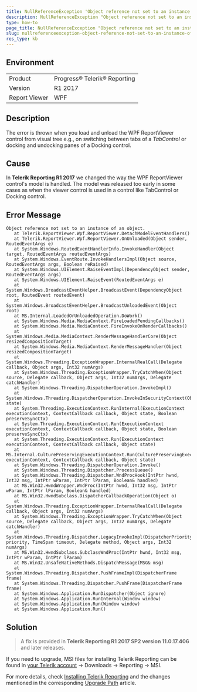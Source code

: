 ```yaml
---
title: NullReferenceException 'Object reference not set to an instance of an object.' when you load and unload the WPF ReportViewer control from Visual Tree.
description: NullReferenceException "Object reference not set to an instance of an object." when you load and unload the WPF ReportViewer control from visual tree. 
type: how-to
page_title: NullReferenceException "Object reference not set to an instance of an object." when you load and unload the WPF ReportViewer control from visual tree
slug: nullreferenceexception-object-reference-not-set-to-an-instance-of-an-object.-when-you-load-and-unload-the-wpf-reportviewer-control-from-visual-tree
res_type: kb
---  
```


## Environment

<table>
	<tbody>
		<tr>
			<td>Product</td>
			<td>Progress® Telerik® Reporting</td>
		</tr>
    	<tr>
			<td>Version</td>
			<td>R1 2017</td>
		</tr>
		<tr>
			<td>Report Viewer</td>
			<td>WPF</td>
		</tr>
	</tbody>
</table>
  
## Description

The error is thrown when you load and unload the WPF ReportViewer control from visual tree e.g., on switching between tabs of a *TabControl* or docking and undocking panes of a Docking control.  
  
## Cause  

In **Telerik Reporting R1 2017** we changed the way the WPF ReportViewer control's model is handled. The model was released too early in some cases as when the viewer control is used in a control like TabControl or Docking control.  
  
## Error Message

```
Object reference not set to an instance of an object.
   at Telerik.ReportViewer.Wpf.ReportViewer.DetachModelEventHandlers()
   at Telerik.ReportViewer.Wpf.ReportViewer.OnUnloaded(Object sender, RoutedEventArgs e)
   at System.Windows.RoutedEventHandlerInfo.InvokeHandler(Object target, RoutedEventArgs routedEventArgs)
   at System.Windows.EventRoute.InvokeHandlersImpl(Object source, RoutedEventArgs args, Boolean reRaised)
   at System.Windows.UIElement.RaiseEventImpl(DependencyObject sender, RoutedEventArgs args)
   at System.Windows.UIElement.RaiseEvent(RoutedEventArgs e)
   at System.Windows.BroadcastEventHelper.BroadcastEvent(DependencyObject root, RoutedEvent routedEvent)
   at System.Windows.BroadcastEventHelper.BroadcastUnloadedEvent(Object root)
   at MS.Internal.LoadedOrUnloadedOperation.DoWork()
   at System.Windows.Media.MediaContext.FireLoadedPendingCallbacks()
   at System.Windows.Media.MediaContext.FireInvokeOnRenderCallbacks()
   at System.Windows.Media.MediaContext.RenderMessageHandlerCore(Object resizedCompositionTarget)
   at System.Windows.Media.MediaContext.RenderMessageHandler(Object resizedCompositionTarget)
   at System.Windows.Threading.ExceptionWrapper.InternalRealCall(Delegate callback, Object args, Int32 numArgs)
   at System.Windows.Threading.ExceptionWrapper.TryCatchWhen(Object source, Delegate callback, Object args, Int32 numArgs, Delegate catchHandler)
   at System.Windows.Threading.DispatcherOperation.InvokeImpl()
   at System.Windows.Threading.DispatcherOperation.InvokeInSecurityContext(Object state)
   at System.Threading.ExecutionContext.RunInternal(ExecutionContext executionContext, ContextCallback callback, Object state, Boolean preserveSyncCtx)
   at System.Threading.ExecutionContext.Run(ExecutionContext executionContext, ContextCallback callback, Object state, Boolean preserveSyncCtx)
   at System.Threading.ExecutionContext.Run(ExecutionContext executionContext, ContextCallback callback, Object state)
   at MS.Internal.CulturePreservingExecutionContext.Run(CulturePreservingExecutionContext executionContext, ContextCallback callback, Object state)
   at System.Windows.Threading.DispatcherOperation.Invoke()
   at System.Windows.Threading.Dispatcher.ProcessQueue()
   at System.Windows.Threading.Dispatcher.WndProcHook(IntPtr hwnd, Int32 msg, IntPtr wParam, IntPtr lParam, Boolean& handled)
   at MS.Win32.HwndWrapper.WndProc(IntPtr hwnd, Int32 msg, IntPtr wParam, IntPtr lParam, Boolean& handled)
   at MS.Win32.HwndSubclass.DispatcherCallbackOperation(Object o)
   at System.Windows.Threading.ExceptionWrapper.InternalRealCall(Delegate callback, Object args, Int32 numArgs)
   at System.Windows.Threading.ExceptionWrapper.TryCatchWhen(Object source, Delegate callback, Object args, Int32 numArgs, Delegate catchHandler)
   at System.Windows.Threading.Dispatcher.LegacyInvokeImpl(DispatcherPriority priority, TimeSpan timeout, Delegate method, Object args, Int32 numArgs)
   at MS.Win32.HwndSubclass.SubclassWndProc(IntPtr hwnd, Int32 msg, IntPtr wParam, IntPtr lParam)
   at MS.Win32.UnsafeNativeMethods.DispatchMessage(MSG& msg)
   at System.Windows.Threading.Dispatcher.PushFrameImpl(DispatcherFrame frame)
   at System.Windows.Threading.Dispatcher.PushFrame(DispatcherFrame frame)
   at System.Windows.Application.RunDispatcher(Object ignore)
   at System.Windows.Application.RunInternal(Window window)
   at System.Windows.Application.Run(Window window)
   at System.Windows.Application.Run()
```

## Solution

> A fix is provided in **Telerik Reporting R1 2017 SP2 version 11.0.17.406** and later releases. 

If you need to upgrade, MSI files for installing Telerik Reporting can be found in [your Telerik account](https://www.telerik.com/account/) -> Downloads -> Reporting -> MSI.  
 
For more details, check [Installing Telerik Reporting](../installation-installing-from-msi) and the changes mentioned in the corresponding [Upgrade Path](../upgradepathoverview) article.

